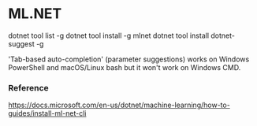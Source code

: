 # ML.NET


dotnet tool list -g
dotnet tool install -g mlnet
dotnet tool install dotnet-suggest -g

'Tab-based auto-completion' (parameter suggestions) works on Windows PowerShell and macOS/Linux bash but it won't work on Windows CMD.


### Reference

https://docs.microsoft.com/en-us/dotnet/machine-learning/how-to-guides/install-ml-net-cli